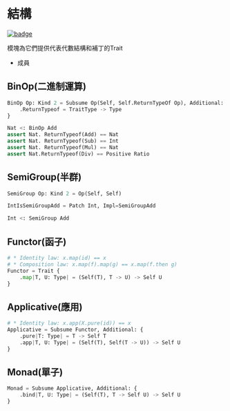 # 結構

[![badge](https://img.shields.io/endpoint.svg?url=https%3A%2F%2Fgezf7g7pd5.execute-api.ap-northeast-1.amazonaws.com%2Fdefault%2Fsource_up_to_date%3Fowner%3Derg-lang%26repos%3Derg%26ref%3Dmain%26path%3Ddoc/EN/API/modules/external/alstruct.md%26commit_hash%3D14657486719a134f494e107774ac8f9d5a63f083)](https://gezf7g7pd5.execute-api.ap-northeast-1.amazonaws.com/default/source_up_to_date?owner=erg-lang&repos=erg&ref=main&path=doc/EN/API/modules/external/alstruct.md&commit_hash=14657486719a134f494e107774ac8f9d5a63f083)

模塊為它們提供代表代數結構和補丁的Trait

* 成員

## BinOp(二進制運算)

```python
BinOp Op: Kind 2 = Subsume Op(Self, Self.ReturnTypeOf Op), Additional: {
    .ReturnTypeof = TraitType -> Type
}

Nat <: BinOp Add
assert Nat. ReturnTypeof(Add) == Nat
assert Nat. ReturnTypeof(Sub) == Int
assert Nat. ReturnTypeof(Mul) == Nat
assert Nat.ReturnTypeof(Div) == Positive Ratio
```

## SemiGroup(半群)

```python
SemiGroup Op: Kind 2 = Op(Self, Self)

IntIsSemiGroupAdd = Patch Int, Impl=SemiGroupAdd

Int <: SemiGroup Add
```

## Functor(函子)

```python
# * Identity law: x.map(id) == x
# * Composition law: x.map(f).map(g) == x.map(f.then g)
Functor = Trait {
    .map|T, U: Type| = (Self(T), T -> U) -> Self U
}
```

## Applicative(應用)

```python
# * Identity law: x.app(X.pure(id)) == x
Applicative = Subsume Functor, Additional: {
    .pure|T: Type| = T -> Self T
    .app|T, U: Type| = (Self(T), Self(T -> U)) -> Self U
}
```

## Monad(單子)

```python
Monad = Subsume Applicative, Additional: {
    .bind|T, U: Type| = (Self(T), T -> Self U) -> Self U
}
```
